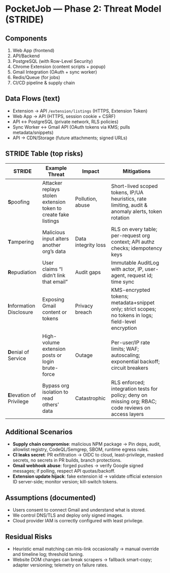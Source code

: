 
# PocketJob — Phase 2: Threat Model (STRIDE)

## Components
1) Web App (frontend)  
2) API/Backend  
3) PostgreSQL (with Row-Level Security)  
4) Chrome Extension (content scripts + popup)  
5) Gmail Integration (OAuth + sync worker)  
6) Redis/Queue (for jobs)  
7) CI/CD pipeline & supply chain

## Data Flows (text)
- Extension → API `/extension/listings` (HTTPS, Extension Token)
- Web App → API (HTTPS, session cookie + CSRF)
- API ↔ PostgreSQL (private network, RLS policies)
- Sync Worker ↔ Gmail API (OAuth tokens via KMS; pulls metadata/snippets)
- API → CDN/Storage (future attachments; signed URLs)

## STRIDE Table (top risks)

| STRIDE | Example Threat | Impact | Mitigations |
|-------|-----------------|--------|-------------|
| **S**poofing | Attacker replays stolen extension token to create fake listings | Pollution, abuse | Short-lived scoped tokens, IP/UA heuristics, rate limiting, audit & anomaly alerts, token rotation |
| **T**ampering | Malicious input alters another org’s data | Data integrity loss | RLS on every table; per-request org context; API authz checks; idempotency keys |
| **R**epudiation | User claims “I didn’t link that email” | Audit gaps | Immutable AuditLog with actor, IP, user-agent, request id; time sync |
| **I**nformation Disclosure | Exposing Gmail content or tokens | Privacy breach | KMS-encrypted tokens; metadata+snippet only; strict scopes; no tokens in logs; field-level encryption |
| **D**enial of Service | High-volume extension posts or login brute-force | Outage | Per-user/IP rate limits; WAF; autoscaling; exponential backoff; circuit breakers |
| **E**levation of Privilege | Bypass org isolation to read others’ data | Catastrophic | RLS enforced; integration tests for policy; deny on missing org; RBAC; code reviews on access layers |

## Additional Scenarios
- **Supply chain compromise**: malicious NPM package → Pin deps, audit, allowlist registry, CodeQL/Semgrep, SBOM, runtime egress rules.
- **CI leaks secret**: PR exfiltration → OIDC to cloud, least-privilege, masked secrets, no secrets in PR builds, branch protections.
- **Gmail webhook abuse**: forged pushes → verify Google signed messages; if polling, respect API quotas/backoff.
- **Extension update hijack**: fake extension id → validate official extension ID server-side; monitor version; kill-switch tokens.

## Assumptions (documented)
- Users consent to connect Gmail and understand what is stored.
- We control DNS/TLS and deploy only signed images.
- Cloud provider IAM is correctly configured with least privilege.

## Residual Risks
- Heuristic email matching can mis-link occasionally → manual override and timeline log; threshold tuning.
- Website DOM changes can break scrapers → fallback smart-copy; adapter versioning; telemetry on failure rates.
